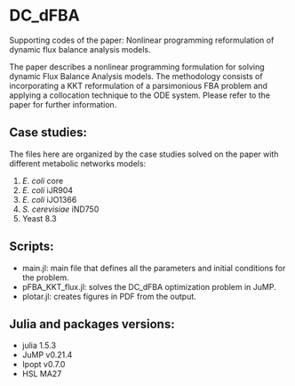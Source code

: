 # DC_dFBA
Supporting codes of the paper: Nonlinear programming reformulation of dynamic flux balance analysis models.

The paper describes a nonlinear programming formulation for solving dynamic Flux Balance Analysis models. The
methodology consists of incorporating a KKT reformulation of a parsimonious FBA problem and applying a collocation technique to the ODE system. Please refer to the paper for further information.

## Case studies:
The files here are organized by the case studies solved on the paper with different metabolic networks models: 
1. *E. coli* core
2. *E. coli* iJR904
3. *E. coli* iJO1366
4. *S. cerevisiae* iND750
5. Yeast 8.3

## Scripts:
- main.jl: main file that defines all the parameters and initial conditions for the problem.
- pFBA_KKT_flux.jl: solves the DC_dFBA optimization problem in JuMP.
- plotar.jl: creates figures in PDF from the output.

## Julia and packages versions:
- julia 1.5.3
- JuMP v0.21.4
- Ipopt v0.7.0
- HSL MA27